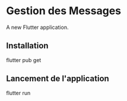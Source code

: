 # Gestion des Messages

A new Flutter application.

## Installation

flutter pub get

## Lancement de l'application

flutter run